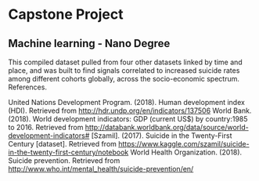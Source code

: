 # Capstone Project
## Machine learning - Nano Degree

This compiled dataset pulled from four other datasets linked by time and place, and was built to find signals correlated to increased suicide rates among different cohorts globally, across the socio-economic spectrum.
References.

United Nations Development Program. (2018). Human development index (HDI). Retrieved from http://hdr.undp.org/en/indicators/137506
World Bank. (2018). World development indicators: GDP (current US$) by country:1985 to 2016. Retrieved from http://databank.worldbank.org/data/source/world-development-indicators#
[Szamil]. (2017). Suicide in the Twenty-First Century [dataset]. Retrieved from https://www.kaggle.com/szamil/suicide-in-the-twenty-first-century/notebook
World Health Organization. (2018). Suicide prevention. Retrieved from http://www.who.int/mental_health/suicide-prevention/en/
